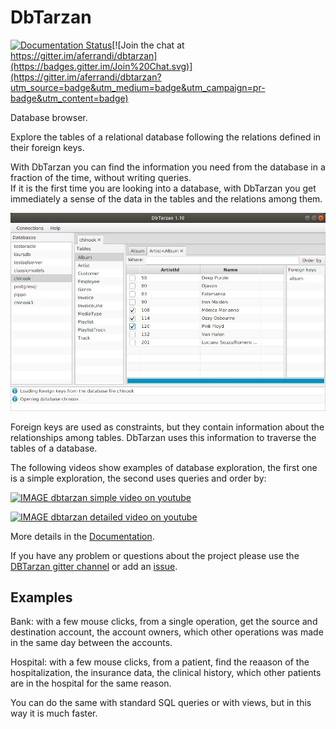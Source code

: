 DbTarzan
========

[![Documentation Status](https://readthedocs.org/projects/ansicolortags/badge/?version=latest)](https://aferrandi.github.io/dbtarzan)[![Join the chat at https://gitter.im/aferrandi/dbtarzan](https://badges.gitter.im/Join%20Chat.svg)](https://gitter.im/aferrandi/dbtarzan?utm_source=badge&utm_medium=badge&utm_campaign=pr-badge&utm_content=badge)

Database browser.

Explore the tables of a relational database following the relations defined in their foreign keys.

With DbTarzan you can find the information you need from the database in a fraction of the time, without writing queries.  
If it is the first time you are looking into a database, with DbTarzan you get immediately a sense of the data in the tables and the relations among them.

![DbTarzan](docs/images/window.jpeg?raw=true)

Foreign keys are  used as constraints, but they contain information about the relationships among tables. 
DbTarzan uses this information to traverse the tables of a database.

The following videos show examples of database exploration, the first one is a simple exploration, the second uses queries and order by:

[![IMAGE dbtarzan simple video on youtube](https://img.youtube.com/vi/qLh5HnW0Rwc/default.jpg)](https://youtu.be/qLh5HnW0Rwc)

[![IMAGE dbtarzan detailed video on youtube](https://img.youtube.com/vi/CezsF9vME6U/default.jpg)](https://youtu.be/CezsF9vME6U)

More details in the [Documentation](https://aferrandi.github.io/dbtarzan).

If you have any problem or questions about the project please use the [DBTarzan gitter channel](https://gitter.im/aferrandi/dbtarzan) or add an [issue](https://github.com/aferrandi/dbtarzan/issues). 

Examples
--------

Bank: with a few mouse clicks, from a single operation, get the source and destination account, the account owners, which other operations was made in the same day between the accounts. 

Hospital: with a few mouse clicks, from a patient, find the reaason of the hospitalization, the insurance data, the clinical history, which other patients are in the hospital for the same reason.

You can do the same with standard SQL queries or with views, but in this way it is much faster.

